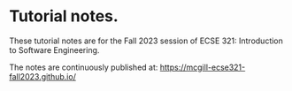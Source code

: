# Tutorial notes.
These tutorial notes are for the Fall 2023 session of ECSE 321: Introduction to Software Engineering.

The notes are continuously published at: https://mcgill-ecse321-fall2023.github.io/
